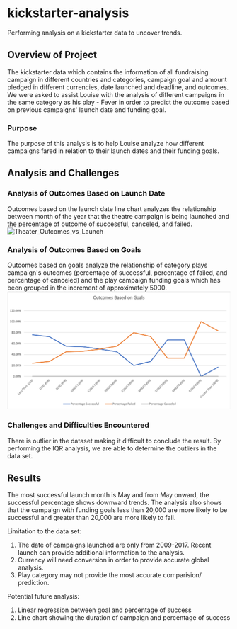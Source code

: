 # kickstarter-analysis
Performing analysis on a kickstarter data to uncover trends.
## Overview of Project
The kickstarter data which contains the information of all fundraising campaign in different countries and categories, campaign goal and amount pledged in different currencies, date launched and deadline, and outcomes. We were asked to assist Louise with the analysis of different campaigns in the same category as his play - Fever in order to predict the outcome based on previous campaigns' launch date and funding goal.
### Purpose
The purpose of this analysis is to help Louise analyze how different campaigns fared in relation to their launch dates and their funding goals.
## Analysis and Challenges
### Analysis of Outcomes Based on Launch Date
Outcomes based on the launch date line chart analyzes the relationship between month of the year that the theatre campaign is being launched and the percentage of outcome of successful, canceled, and failed.
![Theater_Outcomes_vs_Launch](Resources/Theater_Outcomes_vs_Launch.png)
### Analysis of Outcomes Based on Goals
Outcomes based on goals analyze the relationship of category plays campaign's outcomes (percentage of successful, percentage of failed, and percentage of canceled) and the play campaign funding goals which has been grouped in the increment of approximately 5000. 
![Outcomes_vs_Goals](Outcomes_vs_Goals.png)
### Challenges and Difficulties Encountered
There is outlier in the dataset making it difficult to conclude the result. By performing the IQR analysis, we are able to determine the outliers in the data set.
## Results
The most successful launch month is May and from May onward, the successful percentage shows downward trends. The analysis also shows that the campaign with funding goals less than 20,000 are more likely to be successful and greater than 20,000 are more likely to fail. 

Limitation to the data set: 
1. The date of campaigns launched are only from 2009-2017. Recent launch can provide additional information to the analysis. 
2. Currency will need conversion in order to provide accurate global analysis.
3. Play category may not provide the most accurate comparision/ prediction.

Potential future analysis:
1. Linear regression between goal and percentage of success
2. Line chart showing the duration of campaign and percentage of success
